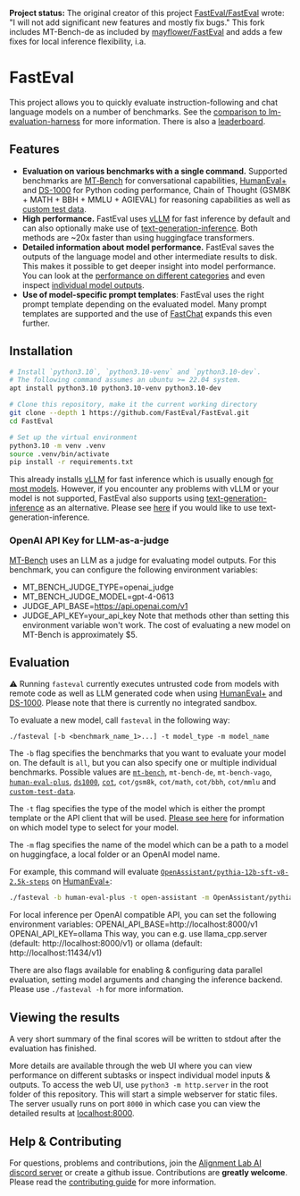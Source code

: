 **Project status:** 
The original creator of this project [FastEval/FastEval](https://github.com/FastEval/FastEval) wrote: "I will not add significant new features and mostly fix bugs."
This fork includes MT-Bench-de as included by [mayflower/FastEval](https://github.com/mayflower/FastEval) and adds a few fixes for local inference flexibility, i.a.

# FastEval

This project allows you to quickly evaluate instruction-following and chat language models on a number of benchmarks.
See the [comparison to lm-evaluation-harness](docs/comparison-to-lm-eval.md) for more information.
There is also a [leaderboard](https://fasteval.github.io/FastEval/).

## Features

- **Evaluation on various benchmarks with a single command.** Supported benchmarks are [MT‑Bench](https://arxiv.org/abs/2306.05685) for conversational capabilities, [HumanEval+](https://github.com/evalplus/evalplus) and [DS-1000](https://ds1000-code-gen.github.io/) for Python coding performance, Chain of Thought (GSM8K + MATH + BBH + MMLU + AGIEVAL) for reasoning capabilities as well as [custom test data](docs/custom-test-data.md).
- **High performance.** FastEval uses [vLLM](https://github.com/vllm-project/vllm) for fast inference by default and can also optionally make use of [text-generation-inference](https://github.com/huggingface/text-generation-inference). Both methods are ~20x faster than using huggingface transformers.
- **Detailed information about model performance.** FastEval saves the outputs of the language model and other intermediate results to disk. This makes it possible to get deeper insight into model performance. You can look at the [performance on different categories](https://fasteval.github.io/FastEval/#?benchmark=mt-bench) and even inspect [individual model outputs](https://fasteval.github.io/FastEval/#?benchmark=cot&task=bbh/date_understanding&id=eb74c9e1-8836-4c3a-8f50-a25808d20eee).
- **Use of model-specific prompt templates**: FastEval uses the right prompt template depending on the evaluated model. Many prompt templates are supported and the use of [FastChat](https://github.com/lm-sys/FastChat) expands this even further.

## Installation

```bash
# Install `python3.10`, `python3.10-venv` and `python3.10-dev`.
# The following command assumes an ubuntu >= 22.04 system.
apt install python3.10 python3.10-venv python3.10-dev

# Clone this repository, make it the current working directory
git clone --depth 1 https://github.com/FastEval/FastEval.git
cd FastEval

# Set up the virtual environment
python3.10 -m venv .venv
source .venv/bin/activate
pip install -r requirements.txt
```

This already installs [vLLM](https://github.com/vllm-project/vllm) for fast inference which is usually enough [for most models](https://vllm.readthedocs.io/en/latest/models/supported_models.html). However, if you encounter any problems with vLLM or your model is not supported, FastEval also supports using [text-generation-inference](https://github.com/huggingface/text-generation-inference) as an alternative. Please see [here](docs/text-generation-inference.md) if you would like to use text-generation-inference.

### OpenAI API Key for LLM-as-a-judge

[MT-Bench](https://arxiv.org/abs/2306.05685) uses an LLM as a judge for evaluating model outputs.
For this benchmark, you can configure the following environment variables:
* MT_BENCH_JUDGE_TYPE=openai_judge
* MT_BENCH_JUDGE_MODEL=gpt-4-0613
* JUDGE_API_BASE=https://api.openai.com/v1
* JUDGE_API_KEY=your_api_key
Note that methods other than setting this environment variable won't work.
The cost of evaluating a new model on MT-Bench is approximately $5.

## Evaluation

⚠️ Running `fasteval` currently executes untrusted code from models with remote code as well as LLM generated code when using [HumanEval+](https://github.com/evalplus/evalplus) and [DS-1000](https://ds1000-code-gen.github.io/). Please note that there is currently no integrated sandbox.

To evaluate a new model, call `fasteval` in the following way:
```
./fasteval [-b <benchmark_name_1>...] -t model_type -m model_name
````

The `-b` flag specifies the benchmarks that you want to evaluate your model on. The default is `all`, but you can also specify one or multiple individual benchmarks. Possible values are [`mt-bench`](https://fasteval.github.io/FastEval/#?benchmark=mt-bench), `mt-bench-de`, `mt-bench-vago`, [`human-eval-plus`](https://fasteval.github.io/FastEval/#?benchmark=human-eval-plus), [`ds1000`](https://fasteval.github.io/FastEval/#?benchmark=ds1000), [`cot`](https://fasteval.github.io/FastEval/#?benchmark=cot), `cot/gsm8k`, `cot/math`, `cot/bbh`, `cot/mmlu` and [`custom-test-data`](docs/custom-test-data.md).

The `-t` flag specifies the type of the model which is either the prompt template or the API client that will be used. [Please see here](docs/model-type.md) for information on which model type to select for your model.

The `-m` flag specifies the name of the model which can be a path to a model on huggingface, a local folder or an OpenAI model name.

For example, this command will evaluate [`OpenAssistant/pythia-12b-sft-v8-2.5k-steps`](https://huggingface.co/OpenAssistant/pythia-12b-sft-v8-2.5k-steps) on [HumanEval+](https://fasteval.github.io/FastEval/#?benchmark=human-eval-plus):
```bash
./fasteval -b human-eval-plus -t open-assistant -m OpenAssistant/pythia-12b-sft-v8-2.5k-steps
```

For local inference per OpenAI compatible API, you can set the following environment variables:
OPENAI_API_BASE=http://localhost:8000/v1
OPENAI_API_KEY=ollama
This way, you can e.g. use llama_cpp.server (default: http://localhost:8000/v1) or ollama (default: http://localhost:11434/v1)

There are also flags available for enabling & configuring data parallel evaluation, setting model arguments and changing the inference backend. Please use `./fasteval -h` for more information.

## Viewing the results

A very short summary of the final scores will be written to stdout after the evaluation has finished.

More details are available through the web UI where you can view performance on different subtasks or inspect individual model inputs & outputs.
To access the web UI, use `python3 -m http.server` in the root folder of this repository.
This will start a simple webserver for static files.
The server usually runs on port `8000` in which case you can view the detailed results at [localhost:8000](http://localhost:8000).

## Help & Contributing

For questions, problems and contributions, join the [Alignment Lab AI discord server](https://discord.gg/ad27GQgc7K) or create a github issue.
Contributions are **greatly welcome**.
Please read the [contributing guide](.github/CONTRIBUTING.md) for more information.
